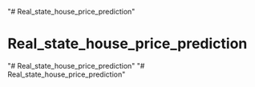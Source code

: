 "# Real_state_house_price_prediction" 
# Real_state_house_price_prediction
"# Real_state_house_price_prediction" 
"# Real_state_house_price_prediction" 
